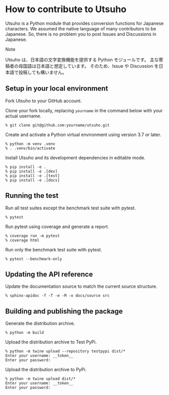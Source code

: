 # How to contribute to Utsuho

Utsuho is a Python module that provides conversion functions for Japanese characters. 
We assumed the native language of many contributors to be Japanese.
So, there is no problem you to post Issues and Discussions in Japanese.

> [!NOTE]
> Utsuho は、日本語の文字変換機能を提供する Python モジュールです。
主な寄稿者の母国語は日本語と想定しています。
そのため、Issue や Discussion を日本語で投稿しても構いません。

## Setup in your local environment

Fork Utsuho to your GitHub account.

Clone your fork locally, replacing `yourname` in the command below with your actual username.

```console
% git clone git@github.com:yourname/utsuho.git
```

Create and activate a Python virtual environment using version 3.7 or later.

```console
% python -m venv .venv
% . .venv/bin/activate
```

Install Utsuho and its development dependencies in editable mode.

```console
% pip install -e .
% pip install -e .[dev]
% pip install -e .[test]
% pip install -e .[docs]
```

## Running the test

Run all test suites except the benchmark test suite with pytest.

```console
% pytest
```

Run pytest using coverage and generate a report.

```console
% coverage run -m pytest
% coverage html
```

Run only the benchmark test suite with pytest.

```console
% pytest --benchmark-only
```

## Updating the API reference

Update the documentation source to match the current source structure.

```console
% sphinx-apidoc -f -T -e -M -o docs/source src
```

## Building and publishing the package

Generate the distribution archive.

```console
% python -m build
```

Upload the distribution archive to Test PyPi.

```console
% python -m twine upload --repository testpypi dist/*
Enter your username: __token__
Enter your password:
```

Upload the distribution archive to PyPi.

```console
% python -m twine upload dist/*
Enter your username: __token__
Enter your password:
```
